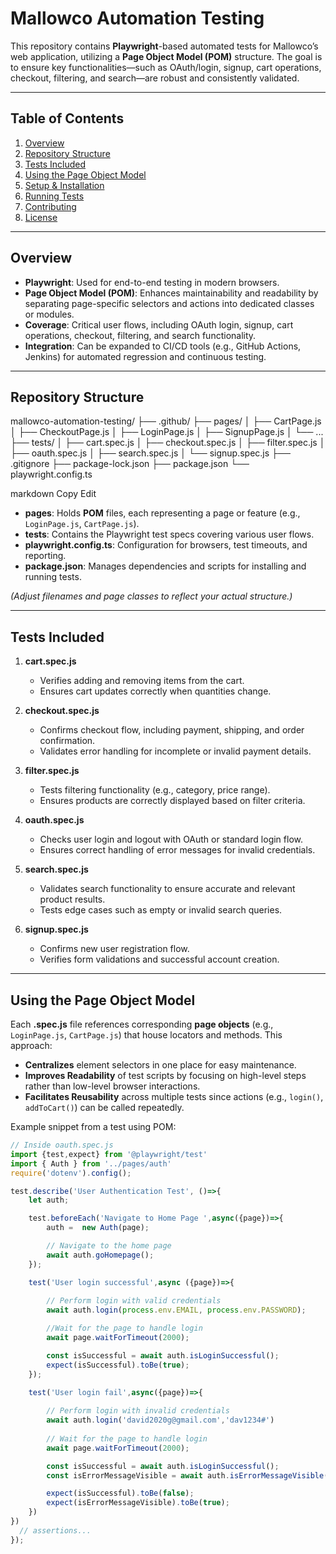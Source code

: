 # Mallowco Automation Testing

This repository contains **Playwright**-based automated tests for Mallowco’s web application, utilizing a **Page Object Model (POM)** structure. The goal is to ensure key functionalities—such as OAuth/login, signup, cart operations, checkout, filtering, and search—are robust and consistently validated.

---

## Table of Contents

1. [Overview](#overview)  
2. [Repository Structure](#repository-structure)  
3. [Tests Included](#tests-included)  
4. [Using the Page Object Model](#using-the-page-object-model)  
5. [Setup & Installation](#setup--installation)  
6. [Running Tests](#running-tests)  
7. [Contributing](#contributing)  
8. [License](#license)

---

## Overview

- **Playwright**: Used for end-to-end testing in modern browsers.  
- **Page Object Model (POM)**: Enhances maintainability and readability by separating page-specific selectors and actions into dedicated classes or modules.  
- **Coverage**: Critical user flows, including OAuth login, signup, cart operations, checkout, filtering, and search functionality.  
- **Integration**: Can be expanded to CI/CD tools (e.g., GitHub Actions, Jenkins) for automated regression and continuous testing.

---

## Repository Structure

mallowco-automation-testing/ ├── .github/ ├── pages/ │ ├── CartPage.js │ ├── CheckoutPage.js │ ├── LoginPage.js │ ├── SignupPage.js │ └── ... ├── tests/ │ ├── cart.spec.js │ ├── checkout.spec.js │ ├── filter.spec.js │ ├── oauth.spec.js │ ├── search.spec.js │ └── signup.spec.js ├── .gitignore ├── package-lock.json ├── package.json └── playwright.config.ts

markdown
Copy
Edit

- **pages**: Holds **POM** files, each representing a page or feature (e.g., `LoginPage.js`, `CartPage.js`).  
- **tests**: Contains the Playwright test specs covering various user flows.  
- **playwright.config.ts**: Configuration for browsers, test timeouts, and reporting.  
- **package.json**: Manages dependencies and scripts for installing and running tests.  

*(Adjust filenames and page classes to reflect your actual structure.)*

---

## Tests Included

1. **cart.spec.js**  
   - Verifies adding and removing items from the cart.  
   - Ensures cart updates correctly when quantities change.

2. **checkout.spec.js**  
   - Confirms checkout flow, including payment, shipping, and order confirmation.  
   - Validates error handling for incomplete or invalid payment details.

3. **filter.spec.js**  
   - Tests filtering functionality (e.g., category, price range).  
   - Ensures products are correctly displayed based on filter criteria.

4. **oauth.spec.js**  
   - Checks user login and logout with OAuth or standard login flow.  
   - Ensures correct handling of error messages for invalid credentials.

5. **search.spec.js**  
   - Validates search functionality to ensure accurate and relevant product results.  
   - Tests edge cases such as empty or invalid search queries.

6. **signup.spec.js**  
   - Confirms new user registration flow.  
   - Verifies form validations and successful account creation.

---

## Using the Page Object Model

Each **.spec.js** file references corresponding **page objects** (e.g., `LoginPage.js`, `CartPage.js`) that house locators and methods. This approach:

- **Centralizes** element selectors in one place for easy maintenance.  
- **Improves Readability** of test scripts by focusing on high-level steps rather than low-level browser interactions.  
- **Facilitates Reusability** across multiple tests since actions (e.g., `login()`, `addToCart()`) can be called repeatedly.

Example snippet from a test using POM:

```js
// Inside oauth.spec.js
import {test,expect} from '@playwright/test'
import { Auth } from '../pages/auth'
require('dotenv').config();

test.describe('User Authentication Test', ()=>{
    let auth;

    test.beforeEach('Navigate to Home Page ',async({page})=>{
        auth =  new Auth(page);

        // Navigate to the home page
        await auth.goHomepage();
    });

    test('User login successful',async ({page})=>{
        
        // Perform login with valid credentials
        await auth.login(process.env.EMAIL, process.env.PASSWORD);

        //Wait for the page to handle login 
        await page.waitForTimeout(2000);

        const isSuccessful = await auth.isLoginSuccessful();
        expect(isSuccessful).toBe(true);
    });

    test('User login fail',async({page})=>{
        
        // Perform login with invalid credentials
        await auth.login('david2020g@gmail.com','dav1234#')
        
        // Wait for the page to handle login
        await page.waitForTimeout(2000);

        const isSuccessful = await auth.isLoginSuccessful();
        const isErrorMessageVisible = await auth.isErrorMessageVisible();

        expect(isSuccessful).toBe(false);
        expect(isErrorMessageVisible).toBe(true);
    })
})
  // assertions...
});
